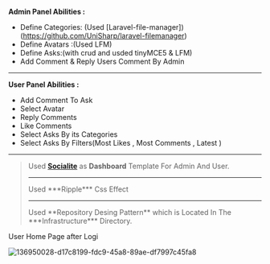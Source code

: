 **Admin Panel Abilities :**
- Define Categories: (Used
  [Laravel-file-manager])(https://github.com/UniSharp/laravel-filemanager)
- Define Avatars :(Used LFM)
- Define Asks:(with crud and usded tinyMCE5 & LFM)
- Add Comment & Reply Users Comment By Admin
<hr>

**User Panel Abilities :**

- Add Comment To Ask
- Select Avatar
- Reply  Comments
- Like  Comments
- Select Asks By its Categories
- Select Asks By Filters(Most Likes , Most Comments , Latest )
<hr>

> Used [**Socialite**](http://demo.foxthemes.net/socialitev2.1/feed.html) as **Dashboard** Template For Admin And User.
> <hr>
> Used ***Ripple*** Css Effect<hr>
> Used **Repository Desing Pattern** which is Located In The ***Infrastructure*** Directory.

User Home Page after Logi

![136950028-d17c8199-fdc9-45a8-89ae-df7997c45fa8](https://user-images.githubusercontent.com/10767713/136950375-11d31481-e457-4f40-96da-3af838c53695.png)
